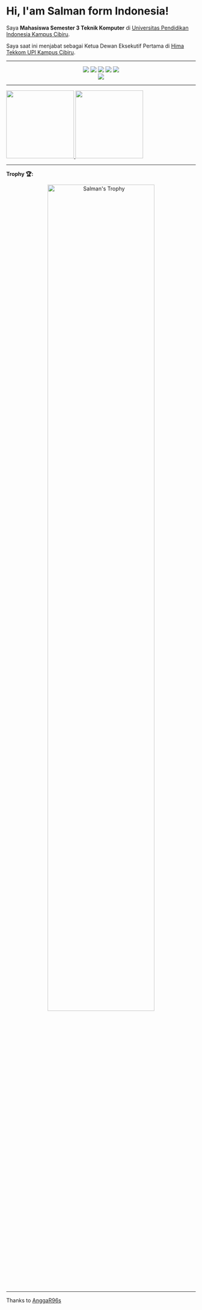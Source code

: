 # Hi, I'am Salman form Indonesia!

Saya **Mahasiswa Semester 3 Teknik Komputer** di [Universitas Pendidikan Indonesia Kampus Cibiru](http://tekom.kd-cibiru.upi.edu).

Saya saat ini menjabat sebagai Ketua Dewan Eksekutif Pertama di [Hima Tekkom UPI Kampus Cibiru](https://www.instagram.com/hima.tekkom).

---

<p align="center">
<a href="https://github.com/Salmansha08"> <img src="https://img.shields.io/badge/-Github-000?style=flat&logo=Github&logoColor=white" /></a>
<a href="https://www.linkedin.com/in/salman-wiharja-a0b7b220a"> <img src="https://img.shields.io/badge/-LinkedIn-blue?style=flat&logo=Linkedin&logoColor=white" /></a>
<a href="https://www.instagram.com/salman.sha08"> <img src="https://img.shields.io/badge/-Instagram-c13584?style=flat&labelColor=c13584&logo=instagram&logoColor=white" /></a>
<a href="mailto:salmanwiharja8@gmail.com"> <img src="https://img.shields.io/badge/-Gmail-c14438?style=flat&logo=Gmail&logoColor=white" /></a>
<a href="mailto:salmanwiharja8@outlook.com"> <img src="https://img.shields.io/badge/-Outlook-0078D4?style=flat&logo=Microsoft-Outlook&logoColor=white" /></a><br>
<a href="https://visitor-badge.laobi.icu/badge?page_id=Salmansha08"> <img src="https://visitor-badge.laobi.icu/badge?page_id=Salmansha08" /></a></p>

---

<p align="left">
<a href="https://github.com/Salmansha08">
  <img height="180em" src="https://github-readme-stats-eight-theta.vercel.app/api?username=Salmansha08&show_icons=true&theme=algolia&include_all_commits=true&count_private=true"/>
  <img height="180em" src="https://github-readme-stats-eight-theta.vercel.app/api/top-langs/?username=Salmansha08&layout=compact&langs_count=8&theme=algolia"/>
</a>
</p>

---

**Trophy 🏆:**<br>
<p align="center">
  <a href="https://github.com/Salmansha08">
    <img width="75%" alt="Salman's Trophy" src="https://github-profile-trophy.vercel.app/?username=Salmansha08&theme=nord&no-bg=true&margin-h=10&column=4&rank=SSS,SS,S,AAA,AA,A,B,SECRET"/>
  </a>
</p>

---

Thanks to [AnggaR96s](https://github.com/AnggaR96s)
